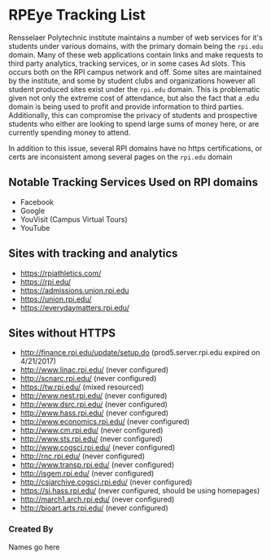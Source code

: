 # RPEye Tracking List

Rensselaer Polytechnic institute maintains a number of web services for it's students under various domains, with the primary domain being the `rpi.edu` domain. Many of these web applications contain links and make requests to third party analytics, tracking services, or in some cases Ad slots. This occurs both on the RPI campus network and off. Some sites are maintained by the institute, and some by student clubs and organizations however all student produced sites exist under the `rpi.edu` domain. This is problematic given not only the extreme cost of attendance, but also the fact that a .edu domain is being used to profit and provide information to third parties. Additionally, this can compromise the privacy of students and prospective students who either are looking to spend large sums of money here, or are currently spending money to attend.

In addition to this issue, several RPI domains have no https certifications, or certs are inconsistent among several pages on the `rpi.edu` domain

## Notable Tracking Services Used on RPI domains

- Facebook
- Google
- YouVisit (Campus Virtual Tours)
- YouTube

## Sites with tracking and analytics

- https://rpiathletics.com/
- https://rpi.edu/
- https://admissions.union.rpi.edu
- https://union.rpi.edu/
- https://everydaymatters.rpi.edu/

## Sites without HTTPS

- http://finance.rpi.edu/update/setup.do (prod5.server.rpi.edu expired on 4/21/2017)
- http://www.linac.rpi.edu/ (never configured)
- http://scnarc.rpi.edu/ (never configured)
- https://tw.rpi.edu/ (mixed resourced)
- http://www.nest.rpi.edu/ (never configured)
- http://www.dsrc.rpi.edu/ (never configured)
- http://www.hass.rpi.edu/ (never configured)
- http://www.economics.rpi.edu/ (never configured)
- http://www.cm.rpi.edu/ (never configured)
- http://www.sts.rpi.edu/ (never configured)
- http://www.cogsci.rpi.edu/ (never configured)
- http://rnc.rpi.edu/ (never configured)
- http://www.transp.rpi.edu/ (never configured)
- http://isgem.rpi.edu/ (never configured)
- http://csjarchive.cogsci.rpi.edu/ (never configured)
- https://si.hass.rpi.edu/ (never configured, should be using homepages)
- http://march1.arch.rpi.edu/ (never configured)
- http://bioart.arts.rpi.edu/ (never configured)

### Created By

Names go here
